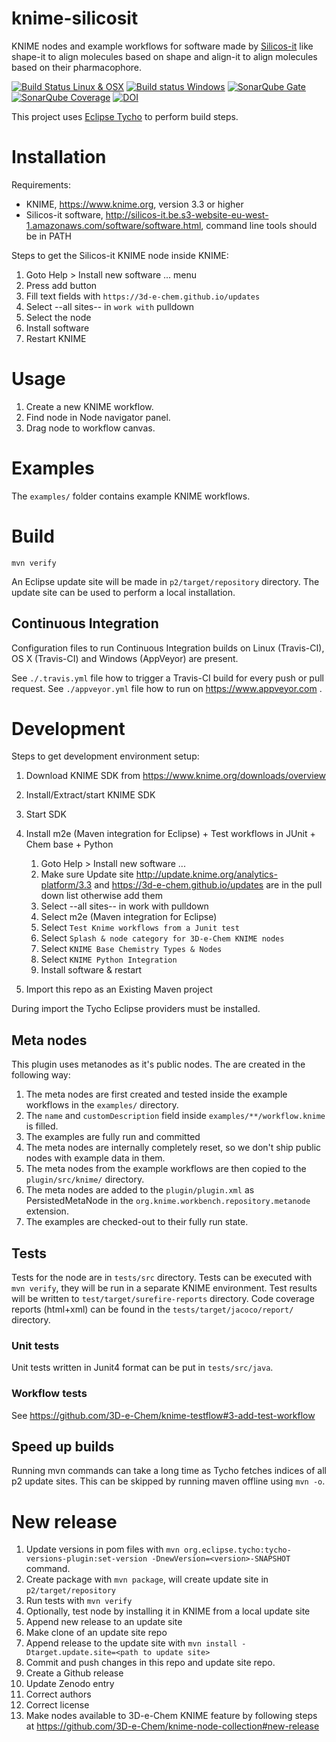 # knime-silicosit

KNIME nodes and example workflows for software made by [Silicos-it](http://silicos-it.be.s3-website-eu-west-1.amazonaws.com/index.html) like shape-it to align molecules based on shape and align-it to align molecules based on their pharmacophore.

[![Build Status Linux & OSX](https://travis-ci.org/3D-e-Chem/knime-silicos-it.svg?branch=master)](https://travis-ci.org/3D-e-Chem/knime-silicos-it)
[![Build status Windows](https://ci.appveyor.com/api/projects/status/g7lqok1s6t6b2ydk/branch/master?svg=true)](https://ci.appveyor.com/project/3D-e-Chem/knime-silicos-it/branch/master)
[![SonarQube Gate](https://sonarqube.com/api/badges/gate?key=nl.esciencecenter.e3dchem.knime.silicosit:nl.esciencecenter.e3dchem.knime.silicosit)](https://sonarqube.com/dashboard?id=nl.esciencecenter.e3dchem.knime.silicosit:nl.esciencecenter.e3dchem.knime.silicosit)
[![SonarQube Coverage](https://sonarqube.com/api/badges/measure?key=nl.esciencecenter.e3dchem.knime.silicosit:nl.esciencecenter.e3dchem.knime.silicosit&metric=coverage)](https://sonarqube.com/component_measures/domain/Coverage?id=nl.esciencecenter.e3dchem.knime.silicosit:nl.esciencecenter.e3dchem.knime.silicosit)
[![DOI](https://zenodo.org/badge/88729000.svg)](https://zenodo.org/badge/latestdoi/88729000)

This project uses [Eclipse Tycho](https://www.eclipse.org/tycho/) to perform build steps.

# Installation

Requirements:

* KNIME, https://www.knime.org, version 3.3 or higher
* Silicos-it software, http://silicos-it.be.s3-website-eu-west-1.amazonaws.com/software/software.html, command line tools should be in PATH

Steps to get the Silicos-it KNIME node inside KNIME:

1. Goto Help > Install new software ... menu
2. Press add button
3. Fill text fields with `https://3d-e-chem.github.io/updates`
4. Select --all sites-- in `work with` pulldown
5. Select the node
6. Install software
7. Restart KNIME

# Usage

1. Create a new KNIME workflow.
2. Find node in Node navigator panel.
3. Drag node to workflow canvas.

# Examples

The `examples/` folder contains example KNIME workflows.

# Build

```
mvn verify
```

An Eclipse update site will be made in `p2/target/repository` directory.
The update site can be used to perform a local installation.

## Continuous Integration

Configuration files to run Continuous Integration builds on Linux (Travis-CI), OS X (Travis-CI) and Windows (AppVeyor) are present.

See `./.travis.yml` file how to trigger a Travis-CI build for every push or pull request.
See `./appveyor.yml` file how to run on https://www.appveyor.com .

# Development

Steps to get development environment setup:

1. Download KNIME SDK from https://www.knime.org/downloads/overview
2. Install/Extract/start KNIME SDK
3. Start SDK
4. Install m2e (Maven integration for Eclipse) + Test workflows in JUnit + Chem base + Python

    1. Goto Help > Install new software ...
    2. Make sure Update site http://update.knime.org/analytics-platform/3.3 and https://3d-e-chem.github.io/updates are in the pull down list otherwise add them
    3. Select --all sites-- in work with pulldown
    4. Select m2e (Maven integration for Eclipse)
    5. Select `Test Knime workflows from a Junit test`
    6. Select `Splash & node category for 3D-e-Chem KNIME nodes`
    7. Select `KNIME Base Chemistry Types & Nodes`
    8. Select `KNIME Python Integration`
    7. Install software & restart

5. Import this repo as an Existing Maven project

During import the Tycho Eclipse providers must be installed.

## Meta nodes

This plugin uses metanodes as it's public nodes. The are created in the following way:

1. The meta nodes are first created and tested inside the example workflows in the `examples/` directory.
2. The `name` and `customDescription` field inside `examples/**/workflow.knime` is filled.
3. The examples are fully run and committed
4. The meta nodes are internally completely reset, so we don't ship public nodes with example data in them.
5. The meta nodes from the example workflows are then copied to the `plugin/src/knime/` directory.
6. The meta nodes are added to the `plugin/plugin.xml` as PersistedMetaNode in the `org.knime.workbench.repository.metanode` extension.
7. The examples are checked-out to their fully run state.

## Tests

Tests for the node are in `tests/src` directory.
Tests can be executed with `mvn verify`, they will be run in a separate KNIME environment.
Test results will be written to `test/target/surefire-reports` directory.
Code coverage reports (html+xml) can be found in the `tests/target/jacoco/report/` directory.

### Unit tests

Unit tests written in Junit4 format can be put in `tests/src/java`.

### Workflow tests

See https://github.com/3D-e-Chem/knime-testflow#3-add-test-workflow

## Speed up builds

Running mvn commands can take a long time as Tycho fetches indices of all p2 update sites.
This can be skipped by running maven offline using `mvn -o`.

# New release

1. Update versions in pom files with `mvn org.eclipse.tycho:tycho-versions-plugin:set-version -DnewVersion=<version>-SNAPSHOT` command.
2. Create package with `mvn package`, will create update site in `p2/target/repository`
3. Run tests with `mvn verify`
4. Optionally, test node by installing it in KNIME from a local update site
5. Append new release to an update site
  1. Make clone of an update site repo
  2. Append release to the update site with `mvn install -Dtarget.update.site=<path to update site>`
6. Commit and push changes in this repo and update site repo.
7. Create a Github release
8. Update Zenodo entry
  1. Correct authors
  2. Correct license
9. Make nodes available to 3D-e-Chem KNIME feature by following steps at https://github.com/3D-e-Chem/knime-node-collection#new-release

